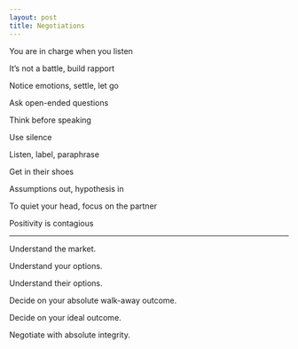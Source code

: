 ```yaml
---
layout: post
title: Negotiations
---
```



You are in charge when you listen

It’s not a battle, build rapport

Notice emotions, settle, let go 

Ask open-ended questions 

Think before speaking 

Use silence 

Listen, label, paraphrase

Get in their shoes

Assumptions out, hypothesis in 

To quiet your head, focus on the partner 

Positivity is contagious 

---

Understand the market.

Understand your options.

Understand their options.

Decide on your absolute walk-away outcome.

Decide on your ideal outcome.

Negotiate with absolute integrity.

